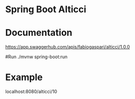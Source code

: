 # Spring Boot Alticci

# Documentation
https://app.swaggerhub.com/apis/fabiogaspari/alticci/1.0.0

#Run 
./mvnw spring-boot:run

# Example
localhost:8080/alticci/10
